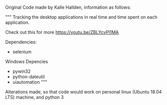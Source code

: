 Original Code made by Kalle Hallden, information as follows:

"""
Tracking the desktop applications in real time and time spent on each application.

Check out this for more https://youtu.be/ZBLYcvPl1MA

Dependencies:

- selenium


Windows Depencies

- pywin32
- python-dateutil
- uiautomation
"""

Alterations made, so that code would work on personal linux (Ubuntu 18.04 LTS) machine, and python 3
